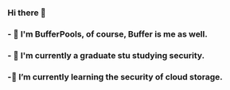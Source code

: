 ### Hi there 👋

### - 🍕 I'm BufferPools, of course, Buffer is me as well.

### - 🏫 I'm currently a graduate stu studying security.

### -🌱 I’m currently learning the security of cloud storage.
<!--
**xsh857104167/xsh857104167** is a ✨ _special_ ✨ repository because its `README.md` (this file) appears on your GitHub profile.

Here are some ideas to get you started:

- 🔭 I’m currently working on ...
- 🌱 I’m currently learning ...
- 👯 I’m looking to collaborate on ...
- 🤔 I’m looking for help with ...
- 💬 Ask me about ...
- 📫 How to reach me: ...
- 😄 Pronouns: ...
- ⚡ Fun fact: ...
-->
